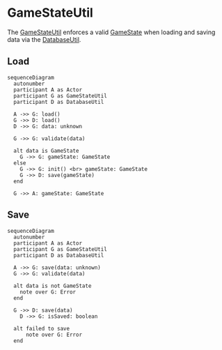 # GameStateUtil

The [GameStateUtil](../src/utils/gameStateUtil.ts) enforces a valid [GameState](./GameState)
when loading and saving data via the [DatabaseUtil](./databaseUtil.md).

## Load

```mermaid
sequenceDiagram
  autonumber
  participant A as Actor
  participant G as GameStateUtil
  participant D as DatabaseUtil

  A ->> G: load()
  G ->> D: load()
  D ->> G: data: unknown

  G ->> G: validate(data)

  alt data is GameState
    G ->> G: gameState: GameState
  else
    G ->> G: init() <br> gameState: GameState
    G ->> D: save(gameState)
  end

  G ->> A: gameState: GameState
```

## Save

```mermaid
sequenceDiagram
  autonumber
  participant A as Actor
  participant G as GameStateUtil
  participant D as DatabaseUtil

  A ->> G: save(data: unknown)
  G ->> G: validate(data)

  alt data is not GameState
    note over G: Error
  end

  G ->> D: save(data)
    D ->> G: isSaved: boolean

  alt failed to save
      note over G: Error
  end
```
